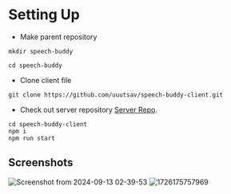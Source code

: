 
# Setting Up

- Make parent repository
```
mkdir speech-buddy
```
```
cd speech-buddy
```
- Clone client file
```
git clone https://github.com/uuutsav/speech-buddy-client.git
```
- Check out server repository
 [Server Repo](https://github.com/uuutsav/speech-buddy-server).


```
cd speech-buddy-client
npm i
npm run start
```
## Screenshots
![Screenshot from 2024-09-13 02-39-53](https://github.com/user-attachments/assets/6b1f3e8c-2b9a-432d-b95c-677846dc5d4c)
![1726175757969](https://github.com/user-attachments/assets/91c62aa2-3f63-45fc-b9bb-a40dbdc70f46)
